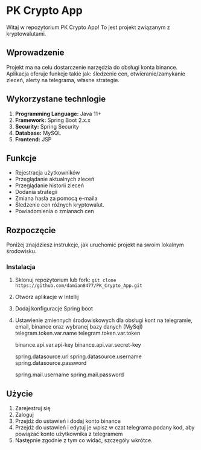 # PK Crypto App

Witaj w repozytorium PK Crypto App! To jest projekt związanym z kryptowalutami.

## Wprowadzenie

Projekt ma na celu dostarczenie narzędzia do obsługi konta binance. 
Aplikacja oferuje funkcje takie jak: śledzenie cen, otwieranie/zamykanie zleceń, alerty na telegrama, własne strategie.

## Wykorzystane technlogie

1. **Programming Language:** Java 11+
2. **Framework:** Spring Boot 2.x.x
3. **Security:** Spring Security
4. **Database:** MySQL
5. **Frontend:** JSP

## Funkcje

- Rejestracja użytkowników
- Przeglądanie aktualnych zleceń
- Przeglądanie historii zleceń
- Dodania strategii
- Zmiana hasła za pomocą e-maila
- Śledzenie cen różnych kryptowalut.
- Powiadomienia o zmianach cen

## Rozpoczęcie

Poniżej znajdziesz instrukcje, jak uruchomić projekt na swoim lokalnym środowisku.

### Instalacja

1. Sklonuj repozytorium lub fork: `git clone https://github.com/damian8477/PK_Crypto_App.git`
2. Otwórz aplikacje w Intellij
3. Dodaj konfiguracje Spring boot
4. Ustawienie zmiennych środowiskowych dla obsługi kont na telegramie, email, binance oraz wybranej bazy danych (MySql)
      telegram.token.var.name
      telegram.token.var.token
      
      binance.api.var.api-key
      binance.api.var.secret-key
      
      spring.datasource.url
      spring.datasource.username
      spring.datasource.password
      
      spring.mail.username
      spring.mail.password



## Użycie

1. Zarejestruj się
2. Zaloguj
3. Przejdź do ustawień i dodaj konto binance
4. Przejdź do ustawień i edytuj je wpisz w czat telegrama podany kod, aby powiązać konto użytkownika z telegramem
5. Następnie zgodnie z tym co widać, szczegóły wkrótce.

